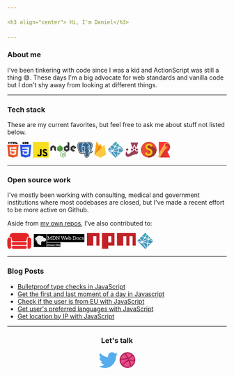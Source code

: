 ```yaml
---

<h3 align="center"> Hi, I'm Daniel</h3>

---
```


### About me

I've been tinkering with code since I was a kid and ActionScript was still a thing 😅. These days I'm a big advocate for web standards and vanilla code but I don't shy away from looking at different things.

---

### Tech stack

These are my current favorites, but feel free to ask me about stuff not listed below.

[<img src="src/logos/html.svg" alt="HTML" height="36"></img>](https://developer.mozilla.org/en-US/docs/Web/HTML)
[<img src="src/logos/css.svg" alt="CSS" height="36"></img>](https://developer.mozilla.org/en-US/docs/Web/CSS)
[<img src="src/logos/javascript.svg" alt="JavaScript" height="36"></img>](https://developer.mozilla.org/en-US/docs/Web/javascript)
[<img src="src/logos/nodejs.svg" alt="Node JS" height="36"></img>](https://nodejs.org/en/)
[<img src="src/logos/postgresql.svg" alt="Postgre SQL" height="36"></img>](https://www.postgresql.org)
[<img src="src/logos/firebase.svg" alt="Firebase" height="36"></img>](https://firebase.google.com)
[<img src="src/logos/netlify.svg" alt="Netlify" height="36"></img>](https://www.netlify.com)
[<img src="src/logos/jest.svg" alt="Jest" height="36"></img>](http://jestjs.io)
[<img src="src/logos/stryker.svg" alt="Stryker Mutator" height="36"></img>](http://stryker-mutator.io)
[<img src="src/logos/rollup.svg" alt="Rollup" height="36"></img>](http://rollupjs.org)

---

### Open source work

I've mostly been working with consulting, medical and government institutions where most codebases are closed, but I've made a recent effort to be more active on Github.

Aside from [my own repos](https://github.com/danielcobo?tab=repositories), I've also contributed to:

[<img src="src/logos/couchdb.svg" alt="Couch DB" height="36"></img>](https://couchdb.apache.org)
[<img src="src/logos/mdnwebdocs.svg" alt="MDN Web Docs" height="36"></img>](https://developer.mozilla.org/en-US/)
[<img src="src/logos/npm.svg" alt="NPM CLI" height="36"></img>](http://npmjs.com)
[<img src="src/logos/netlify.svg" alt="Netlify CMS" height="36"></img>](https://www.netlifycms.org)

---

### Blog Posts

<!-- BLOG-POST-LIST:START -->
- [Bulletproof type checks in JavaScript](https://danielcobo.com/bulletproof-type-checks-in-javascript)
- [Get the first and last moment of a day in Javascript](https://danielcobo.com/get-the-first-and-last-moment-of-a-day-in-javascript)
- [Check if the user is from EU with JavaScript](https://danielcobo.com/check-if-the-user-is-from-eu-with-javascript)
- [Get user&#39;s preferred languages with JavaScript](https://danielcobo.com/get-users-preferred-languages-with-javascript)
- [Get location by IP with JavaScript](https://danielcobo.com/get-location-by-ip-with-javascript)
<!-- BLOG-POST-LIST:END -->

---

<h3 align="center">Let's talk</h3>

<p align="center">
  <a href="https://twitter.com/danielcobocom"><img src="src/logos/twitter.svg" height="36"></img></a>
  <a href="https://dribbble.com/danielcobo"><img src="src/logos/dribbble.svg" height="36"></img></a>
</p>
